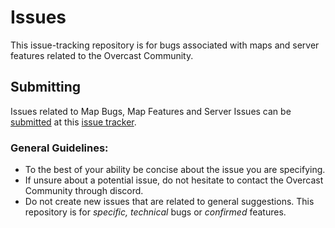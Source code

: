 Issues
======
This issue-tracking repository is for bugs associated with maps and server features related to the Overcast Community.

## Submitting

Issues related to Map Bugs, Map Features and Server Issues can be [submitted](https://github.com/OvercastCommunity/Issues/issues/new/choose) at this [issue tracker](https://github.com/OvercastCommunity/Issues/issues).

### General Guidelines:

* To the best of your ability be concise about the issue you are specifying.
* If unsure about a potential issue, do not hesitate to contact the Overcast Community through discord.
* Do not create new issues that are related to general suggestions. This repository is for *specific, technical* bugs or *confirmed* features.
